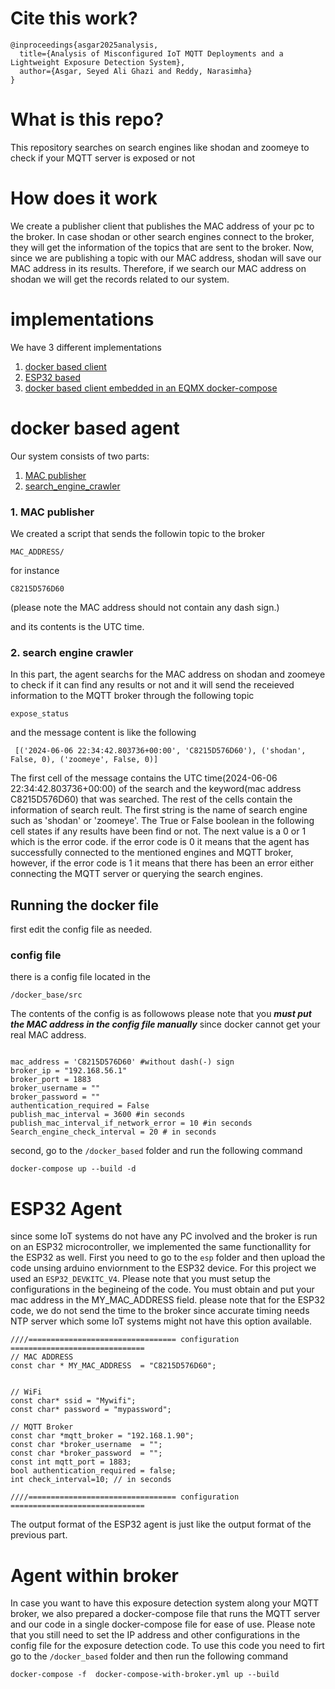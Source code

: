# Cite this work? 
```
@inproceedings{asgar2025analysis,
  title={Analysis of Misconfigured IoT MQTT Deployments and a Lightweight Exposure Detection System},
  author={Asgar, Seyed Ali Ghazi and Reddy, Narasimha}
}
```
# What is this repo? 
This repository searches on search engines like shodan and zoomeye to check if your MQTT server is exposed or not 

# How does it work
We create a publisher client that publishes the MAC address of your pc to the broker. In case shodan or other search engines connect to the broker, they will get the information of the topics that are sent to the broker. Now, since we are publishing a topic with our MAC address, shodan will save our MAC address in its results. Therefore, if we search our MAC address on shodan we will get the records related to our system.

# implementations
We have 3 different implementations
1. [docker based client](#docker-based-agent) 
2. [ESP32 based](#esp32-agent)
3. [docker based client embedded in an EQMX docker-compose](#agent-within-broker)


# docker based agent
Our system consists of two parts:

1. [MAC publisher](#MAC_publisher)
2. [search_engine_crawler](#search_engine_crawler)

### 1. MAC publisher <a id='MAC_publisher'></a>
We created a script that sends the followin topic to the broker
```
MAC_ADDRESS/
```
for instance
```
C8215D576D60
```
(please note the MAC address should not contain any dash sign.) 

and its contents is the UTC time. 

### 2. search engine crawler<a id='search_engine_crawler'></a>
In this part, the agent searchs for the MAC address on shodan and zoomeye to check if it can find any results or not and it will send the receieved information to the MQTT broker through the following topic
```
expose_status
```
and the message content is like the following
```
 [('2024-06-06 22:34:42.803736+00:00', 'C8215D576D60'), ('shodan', False, 0), ('zoomeye', False, 0)]
```
The first cell of the message contains the UTC time(2024-06-06 22:34:42.803736+00:00) of the search and the keyword(mac address C8215D576D60) that was searched. The rest of the cells contain the information of search reult. The first string is the name of search engine such as 'shodan' or 'zoomeye'. The True or False boolean in the following cell states if any results have been find or not. The next value is a 0 or 1 which is the error code. if the error code is 0 it means that the agent has successfully connected to the mentioned engines and MQTT broker, however, if the error code is 1 it means that there has been an error either connecting the MQTT server or querying the search engines. 


## Running the docker file
first edit the config file as needed.

### config file
there is a config file located in the 
```
/docker_base/src
```
The contents of the config is as followows 
please note that you **_must put the MAC address in the config file manually_** since docker cannot get your real MAC address.  

```

mac_address = 'C8215D576D60' #without dash(-) sign 
broker_ip = "192.168.56.1"
broker_port = 1883
broker_username = ""
broker_password = ""
authentication_required = False
publish_mac_interval = 3600 #in seconds 
publish_mac_interval_if_network_error = 10 #in seconds
Search_engine_check_interval = 20 # in seconds
```
second, go to the ```/docker_based``` folder and run the following command 
```
docker-compose up --build -d 
```


# ESP32 Agent
since some IoT systems do not have any PC involved and the broker is run on an ESP32 microcontroller, we implemented the same functionallity for the ESP32 as well. 
First you need to go to the ```esp``` folder and then upload the code unsing arduino enviornment to the ESP32 device. For this project we used an ```ESP32_DEVKITC_V4```.
Please note that you must setup the configurations in the begineing of the code. You must obtain and put your mac address in the MY_MAC_ADDRESS field. please note that for the ESP32 code, we do not send the time to the broker since accurate timing needs NTP server which some IoT systems might not have this option available. 
```
////================================= configuration ==============================
// MAC ADDRESS
const char * MY_MAC_ADDRESS  = "C8215D576D60";


// WiFi
const char* ssid = "Mywifi";
const char* password = "mypassword";

// MQTT Broker
const char *mqtt_broker = "192.168.1.90";
const char *broker_username  = "";
const char *broker_password  = "";
const int mqtt_port = 1883;
bool authentication_required = false;
int check_interval=10; // in seconds 

////================================= configuration ==============================
```
The output format of the ESP32 agent is just like the output format of the previous part.

# Agent within broker
In case you want to have this exposure detection system along your MQTT broker, we also prepared a docker-compose file that runs the MQTT server and our code in a single docker-compose file for ease of use. Please note that you still need to set the IP address and other configurations in the config file for the exposure detection code.
To use this code you need to firt go to the ```/docker_based``` folder and then run the following command
```
docker-compose -f  docker-compose-with-broker.yml up --build
```

